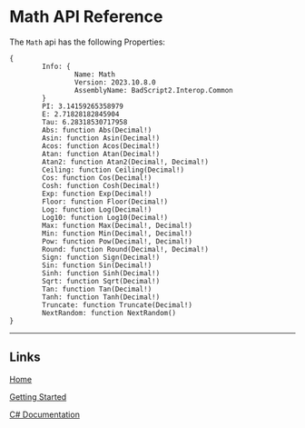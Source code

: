 # Math API Reference

The `Math` api has the following Properties:

```
{
        Info: {
                Name: Math
                Version: 2023.10.8.0
                AssemblyName: BadScript2.Interop.Common
        }
        PI: 3.14159265358979
        E: 2.71828182845904
        Tau: 6.28318530717958
        Abs: function Abs(Decimal!)
        Asin: function Asin(Decimal!)
        Acos: function Acos(Decimal!)
        Atan: function Atan(Decimal!)
        Atan2: function Atan2(Decimal!, Decimal!)
        Ceiling: function Ceiling(Decimal!)
        Cos: function Cos(Decimal!)
        Cosh: function Cosh(Decimal!)
        Exp: function Exp(Decimal!)
        Floor: function Floor(Decimal!)
        Log: function Log(Decimal!)
        Log10: function Log10(Decimal!)
        Max: function Max(Decimal!, Decimal!)
        Min: function Min(Decimal!, Decimal!)
        Pow: function Pow(Decimal!, Decimal!)
        Round: function Round(Decimal!, Decimal!)
        Sign: function Sign(Decimal!)
        Sin: function Sin(Decimal!)
        Sinh: function Sinh(Decimal!)
        Sqrt: function Sqrt(Decimal!)
        Tan: function Tan(Decimal!)
        Tanh: function Tanh(Decimal!)
        Truncate: function Truncate(Decimal!)
        NextRandom: function NextRandom()
}

```

___

## Links

[Home](https://bytechkr.github.io/BadScript2/)

[Getting Started](https://bytechkr.github.io/BadScript2/GettingStarted.html)

[C# Documentation](https://bytechkr.github.io/BadScript2/reference/index.html)